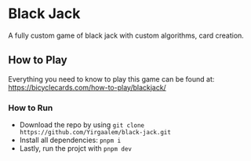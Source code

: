 # Black Jack

A fully custom game of black jack with custom algorithms, card creation. 

## How to Play
Everything you need to know to play this game can be found at: https://bicyclecards.com/how-to-play/blackjack/

### How to Run
- Download the repo by using `git clone https://github.com/Yirgaalem/black-jack.git`
- Install all dependencies: `pnpm i`
- Lastly, run the projct with `pnpm dev`